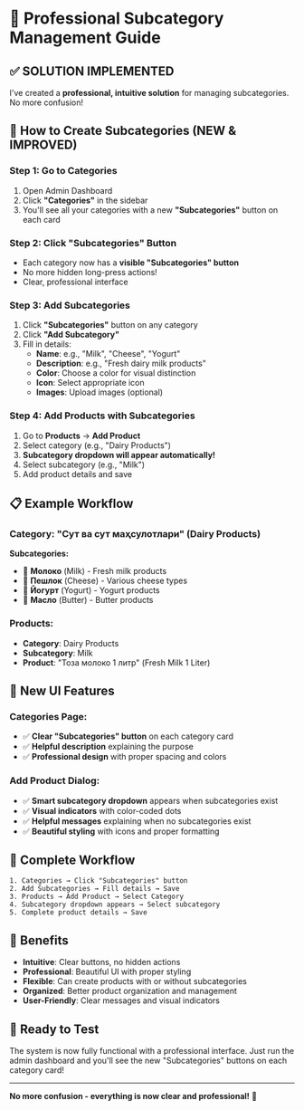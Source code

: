 # 🎯 Professional Subcategory Management Guide

## ✅ **SOLUTION IMPLEMENTED**

I've created a **professional, intuitive solution** for managing subcategories. No more confusion!

## 🚀 **How to Create Subcategories (NEW & IMPROVED)**

### **Step 1: Go to Categories**
1. Open Admin Dashboard
2. Click **"Categories"** in the sidebar
3. You'll see all your categories with a new **"Subcategories"** button on each card

### **Step 2: Click "Subcategories" Button**
- Each category now has a **visible "Subcategories" button**
- No more hidden long-press actions!
- Clear, professional interface

### **Step 3: Add Subcategories**
1. Click **"Subcategories"** button on any category
2. Click **"Add Subcategory"** 
3. Fill in details:
   - **Name**: e.g., "Milk", "Cheese", "Yogurt"
   - **Description**: e.g., "Fresh dairy milk products"
   - **Color**: Choose a color for visual distinction
   - **Icon**: Select appropriate icon
   - **Images**: Upload images (optional)

### **Step 4: Add Products with Subcategories**
1. Go to **Products** → **Add Product**
2. Select category (e.g., "Dairy Products")
3. **Subcategory dropdown will appear automatically!**
4. Select subcategory (e.g., "Milk")
5. Add product details and save

## 📋 **Example Workflow**

### **Category: "Сут ва сут маҳсулотлари" (Dairy Products)**
**Subcategories:**
- 🥛 **Молоко** (Milk) - Fresh milk products
- 🧀 **Пешлoк** (Cheese) - Various cheese types  
- 🍶 **Йогурт** (Yogurt) - Yogurt products
- 🧈 **Масло** (Butter) - Butter products

### **Products:**
- **Category**: Dairy Products
- **Subcategory**: Milk
- **Product**: "Тоза молоко 1 литр" (Fresh Milk 1 Liter)

## 🎨 **New UI Features**

### **Categories Page:**
- ✅ **Clear "Subcategories" button** on each category card
- ✅ **Helpful description** explaining the purpose
- ✅ **Professional design** with proper spacing and colors

### **Add Product Dialog:**
- ✅ **Smart subcategory dropdown** appears when subcategories exist
- ✅ **Visual indicators** with color-coded dots
- ✅ **Helpful messages** explaining when no subcategories exist
- ✅ **Beautiful styling** with icons and proper formatting

## 🔄 **Complete Workflow**

```
1. Categories → Click "Subcategories" button
2. Add Subcategories → Fill details → Save
3. Products → Add Product → Select Category
4. Subcategory dropdown appears → Select subcategory
5. Complete product details → Save
```

## 🎯 **Benefits**

- **Intuitive**: Clear buttons, no hidden actions
- **Professional**: Beautiful UI with proper styling
- **Flexible**: Can create products with or without subcategories
- **Organized**: Better product organization and management
- **User-Friendly**: Clear messages and visual indicators

## 🚀 **Ready to Test**

The system is now fully functional with a professional interface. Just run the admin dashboard and you'll see the new "Subcategories" buttons on each category card!

---

**No more confusion - everything is now clear and professional!** 🎉

